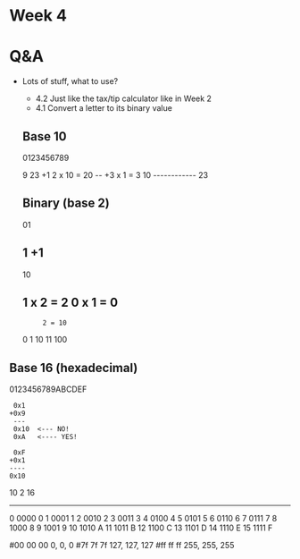 Week 4
======

# Q&A

- Lots of stuff, what to use?
    - 4.2 Just like the tax/tip calculator like in Week 2
    - 4.1 Convert a letter to its binary value
    
    Base 10
    ------- 
    0123456789
    
    9     23
   +1     2 x 10 = 20
   --    +3 x  1 =  3
   10    ------------
                   23
                   
                   
    Binary (base 2)
    --------------
    01
   
    1
   +1
   --
   10
   
   1 x 2 = 2
   0 x 1 = 0
   ---------
           2 = 10
           
   0
   1
  10
  11
 100
 
 Base 16 (hexadecimal)
 ---------------------
 0123456789ABCDEF
 
     0x1
    +0x9
     ---
     0x10  <--- NO!
     0xA   <---- YES!
     
     0xF
    +0x1
    ----
    0x10
  
10   2     16
--   ----  ----  
 0   0000  0
 1   0001  1
 2   0010  2
 3   0011  3
 4   0100  4
 5   0101  5
 6   0110  6
 7   0111  7
 8   1000  8
 9   1001  9
10   1010  A
11   1011  B
12   1100  C
13   1101  D
14   1110  E
15   1111  F
 
 
#00 00 00  0, 0, 0
#7f 7f 7f  127, 127, 127
#ff ff ff  255, 255, 255
 
 
 
 
 
 
 
 
 
 
 
 
 
  